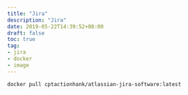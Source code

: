 ```yaml
---
title: "Jira"
description: "Jira"
date: 2019-05-22T14:39:52+08:00
draft: false
toc: true
tag:
- jira
- docker
- image
---
```


`docker pull cptactionhank/atlassian-jira-software:latest`
